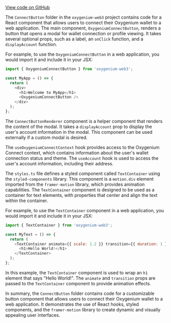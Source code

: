 [View code on GitHub](https://github.com/oxygenium/oxygenium-web3/.autodoc/docs/json/packages/web3-react/src/components/ConnectButton)

The `ConnectButton` folder in the `oxygenium-web3` project contains code for a React component that allows users to connect their Oxygenium wallet to a web application. The main component, `OxygeniumConnectButton`, renders a button that opens a modal for wallet connection or profile viewing. It takes several optional props, such as a label, an `onClick` function, and a `displayAccount` function.

For example, to use the `OxygeniumConnectButton` in a web application, you would import it and include it in your JSX:

```javascript
import { OxygeniumConnectButton } from 'oxygenium-web3';

const MyApp = () => {
  return (
    <div>
      <h1>Welcome to MyApp</h1>
      <OxygeniumConnectButton />
    </div>
  );
};
```

The `ConnectButtonRenderer` component is a helper component that renders the content of the modal. It takes a `displayAccount` prop to display the user's account information in the modal. This component can be used externally if a custom modal is desired.

The `useOxygeniumConnectContext` hook provides access to the Oxygenium Connect context, which contains information about the user's wallet connection status and theme. The `useAccount` hook is used to access the user's account information, including their address.

The `styles.ts` file defines a styled component called `TextContainer` using the `styled-components` library. This component is a `motion.div` element imported from the `framer-motion` library, which provides animation capabilities. The `TextContainer` component is designed to be used as a container for text elements, with properties that center and align the text within the container.

For example, to use the `TextContainer` component in a web application, you would import it and include it in your JSX:

```javascript
import { TextContainer } from 'oxygenium-web3';

const MyText = () => {
  return (
    <TextContainer animate={{ scale: 1.2 }} transition={{ duration: 1 }}>
      <h1>Hello World!</h1>
    </TextContainer>
  );
};
```

In this example, the `TextContainer` component is used to wrap an `h1` element that says "Hello World!". The `animate` and `transition` props are passed to the `TextContainer` component to provide animation effects.

In summary, the `ConnectButton` folder contains code for a customizable button component that allows users to connect their Oxygenium wallet to a web application. It demonstrates the use of React hooks, styled components, and the `framer-motion` library to create dynamic and visually appealing user interfaces.
